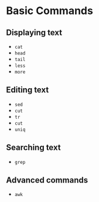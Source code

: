 # Basic Commands

## Displaying text
- ```cat```
- ```head```
- ```tail```
- ```less```
- ```more```

## Editing text
- ```sed```
- ```cut```
- ```tr```
- ```cut```
- ```uniq```

## Searching text
- ```grep```

## Advanced commands
- ```awk```